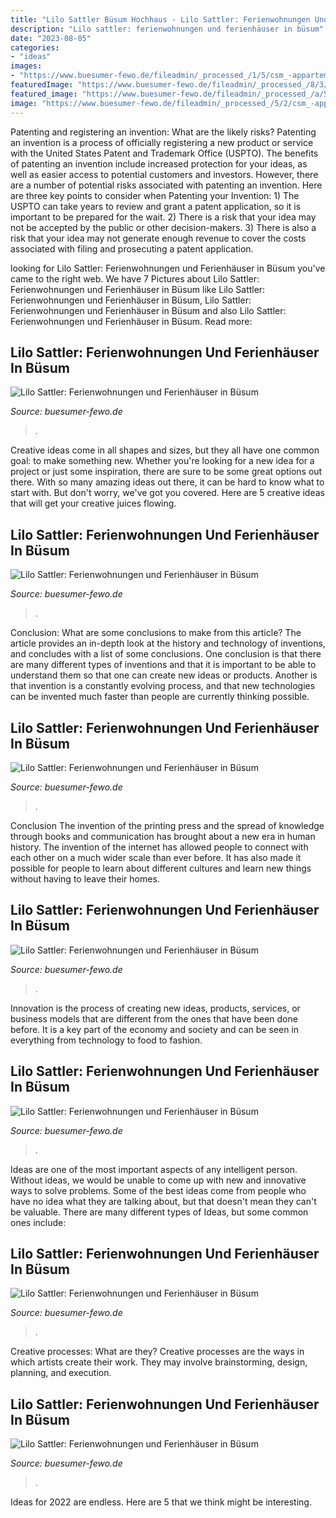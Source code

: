```yaml
---
title: "Lilo Sattler Büsum Hochhaus - Lilo Sattler: Ferienwohnungen Und Ferienhäuser In Büsum"
description: "Lilo sattler: ferienwohnungen und ferienhäuser in büsum"
date: "2023-08-05"
categories:
- "ideas"
images:
- "https://www.buesumer-fewo.de/fileadmin/_processed_/1/5/csm_-appartementhaus-meeresbucht-appartementhaus-meeresbucht-whg-6-buesum-3705539_dc70665bcc.jpg"
featuredImage: "https://www.buesumer-fewo.de/fileadmin/_processed_/8/3/csm_domizil-am-hafen-domizil-am-hafen-whg-carlotta-buesum-4453705_432157f09e.jpg"
featured_image: "https://www.buesumer-fewo.de/fileadmin/_processed_/a/5/csm_-kleine-flucht-kleine-flucht-buesum-5879071_1d868d1962.jpg"
image: "https://www.buesumer-fewo.de/fileadmin/_processed_/5/2/csm_-appartement-svea-appartement-svea-buesum-3708058_0e195d361a.jpg"
---
```



Patenting and registering an invention: What are the likely risks?
Patenting an invention is a process of officially registering a new product or service with the United States Patent and Trademark Office (USPTO). The benefits of patenting an invention include increased protection for your ideas, as well as easier access to potential customers and investors. However, there are a number of potential risks associated with patenting an invention. Here are three key points to consider when Patenting your Invention: 1) The USPTO can take years to review and grant a patent application, so it is important to be prepared for the wait. 2) There is a risk that your idea may not be accepted by the public or other decision-makers. 3) There is also a risk that your idea may not generate enough revenue to cover the costs associated with filing and prosecuting a patent application.

	

		
looking for Lilo Sattler: Ferienwohnungen und Ferienhäuser in Büsum you've came to the right web. We have 7 Pictures about Lilo Sattler: Ferienwohnungen und Ferienhäuser in Büsum like Lilo Sattler: Ferienwohnungen und Ferienhäuser in Büsum, Lilo Sattler: Ferienwohnungen und Ferienhäuser in Büsum and also Lilo Sattler: Ferienwohnungen und Ferienhäuser in Büsum. Read more:
		
    
## Lilo Sattler: Ferienwohnungen Und Ferienhäuser In Büsum

<img loading=lazy src="https://www.buesumer-fewo.de/fileadmin/_processed_/1/5/csm_-appartementhaus-meeresbucht-appartementhaus-meeresbucht-whg-6-buesum-3705539_dc70665bcc.jpg" onerror="this.onerror=null;this.src='https://tse3.mm.bing.net/th?id=OIP.DV0-x_CK5AUojBMYbj2h4wAAAA&amp;pid=15.1';" alt="Lilo Sattler: Ferienwohnungen und Ferienhäuser in Büsum">

_Source: buesumer-fewo.de_

>. 

	

Creative ideas come in all shapes and sizes, but they all have one common goal: to make something new. Whether you're looking for a new idea for a project or just some inspiration, there are sure to be some great options out there. With so many amazing ideas out there, it can be hard to know what to start with. But don't worry, we've got you covered. Here are 5 creative ideas that will get your creative juices flowing.

    
## Lilo Sattler: Ferienwohnungen Und Ferienhäuser In Büsum

<img loading=lazy src="https://www.buesumer-fewo.de/fileadmin/_processed_/9/c/csm_-kleines-reich-kleines-reich-buesum-3705186_ff03883988.jpg" onerror="this.onerror=null;this.src='https://tse2.mm.bing.net/th?id=OIP.FmN_5erWIjAQ9YPyOcZWbQAAAA&amp;pid=15.1';" alt="Lilo Sattler: Ferienwohnungen und Ferienhäuser in Büsum">

_Source: buesumer-fewo.de_

>. 

	

Conclusion: What are some conclusions to make from this article?
The article provides an in-depth look at the history and technology of inventions, and concludes with a list of some conclusions. One conclusion is that there are many different types of inventions and that it is important to be able to understand them so that one can create new ideas or products. Another is that invention is a constantly evolving process, and that new technologies can be invented much faster than people are currently thinking possible.

    
## Lilo Sattler: Ferienwohnungen Und Ferienhäuser In Büsum

<img loading=lazy src="https://www.buesumer-fewo.de/fileadmin/_processed_/8/3/csm_domizil-am-hafen-domizil-am-hafen-whg-carlotta-buesum-4453705_432157f09e.jpg" onerror="this.onerror=null;this.src='https://tse4.mm.bing.net/th?id=OIP.r3aubZCf1X0PfZ3oN7Ol-QAAAA&amp;pid=15.1';" alt="Lilo Sattler: Ferienwohnungen und Ferienhäuser in Büsum">

_Source: buesumer-fewo.de_

>. 

	

Conclusion
The invention of the printing press and the spread of knowledge through books and communication has brought about a new era in human history. The invention of the internet has allowed people to connect with each other on a much wider scale than ever before. It has also made it possible for people to learn about different cultures and learn new things without having to leave their homes.

    
## Lilo Sattler: Ferienwohnungen Und Ferienhäuser In Büsum

<img loading=lazy src="https://www.buesumer-fewo.de/fileadmin/_processed_/5/2/csm_-appartement-svea-appartement-svea-buesum-3708058_0e195d361a.jpg" onerror="this.onerror=null;this.src='https://tse4.mm.bing.net/th?id=OIP.2-dYvobJwpKJp4yGwzUnmwAAAA&amp;pid=15.1';" alt="Lilo Sattler: Ferienwohnungen und Ferienhäuser in Büsum">

_Source: buesumer-fewo.de_

>. 

	

Innovation is the process of creating new ideas, products, services, or business models that are different from the ones that have been done before. It is a key part of the economy and society and can be seen in everything from technology to food to fashion.

    
## Lilo Sattler: Ferienwohnungen Und Ferienhäuser In Büsum

<img loading=lazy src="https://www.buesumer-fewo.de/fileadmin/_processed_/a/5/csm_-kleine-flucht-kleine-flucht-buesum-5879071_1d868d1962.jpg" onerror="this.onerror=null;this.src='https://tse4.mm.bing.net/th?id=OIP.Rcqn7b3gxq3YuhXJBa9SAgAAAA&amp;pid=15.1';" alt="Lilo Sattler: Ferienwohnungen und Ferienhäuser in Büsum">

_Source: buesumer-fewo.de_

>. 

	

Ideas are one of the most important aspects of any intelligent person. Without ideas, we would be unable to come up with new and innovative ways to solve problems. Some of the best ideas come from people who have no idea what they are talking about, but that doesn't mean they can't be valuable. There are many different types of Ideas, but some common ones include:

    
## Lilo Sattler: Ferienwohnungen Und Ferienhäuser In Büsum

<img loading=lazy src="https://www.buesumer-fewo.de/fileadmin/_processed_/1/4/csm_oberdeck-haus-oberdeck-whg-2-buesum-3706200_9681fcf4ee.jpg" onerror="this.onerror=null;this.src='https://tse4.mm.bing.net/th?id=OIP.Bindt_Hp4AhQVosdQ_V-gAAAAA&amp;pid=15.1';" alt="Lilo Sattler: Ferienwohnungen und Ferienhäuser in Büsum">

_Source: buesumer-fewo.de_

>. 

	

Creative processes: What are they?
Creative processes are the ways in which artists create their work. They may involve brainstorming, design, planning, and execution.

    
## Lilo Sattler: Ferienwohnungen Und Ferienhäuser In Büsum

<img loading=lazy src="https://www.buesumer-fewo.de/fileadmin/_processed_/0/c/csm_start_1a4f6c9497.jpg" onerror="this.onerror=null;this.src='https://tse1.mm.bing.net/th?id=OIP.rjvZto0jVvph_JSXS-7WhAHaD2&amp;pid=15.1';" alt="Lilo Sattler: Ferienwohnungen und Ferienhäuser in Büsum">

_Source: buesumer-fewo.de_

>. 

	

Ideas for 2022 are endless. Here are 5 that we think might be interesting. 

